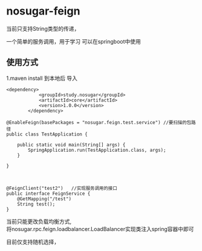 # nosugar-feign

当前只支持String类型的传递，

一个简单的服务调用，用于学习
可以在springboot中使用

## 使用方式
1.maven  install 到本地后
导入

````
<dependency>
            <groupId>study.nosugar</groupId>
            <artifactId>core</artifactId>
            <version>1.0.0</version>
        </dependency>
````

````
@EnableFeign(basePackages = "nosugar.feign.test.service") //要扫描的包路径
public class TestApplication {

    public static void main(String[] args) {
        SpringApplication.run(TestApplication.class, args);
    }

}



@FeignClient("test2")   //实现服务调用的接口 
public interface FeignService {
    @GetMapping("/test")
    String test();
}
````


当前只能更改负载均衡方式,\
将nosugar.rpc.feign.loadbalancer.LoadBalancer实现类注入spring容器中即可

目前仅支持随机选择，


